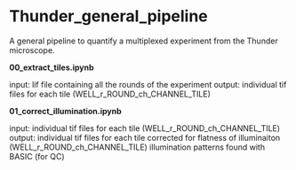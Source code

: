 # Thunder_general_pipeline
A general pipeline to quantify a multiplexed experiment from the Thunder microscope. 

**00_extract_tiles.ipynb**

input: lif file containing all the rounds of the experiment
output: individual tif files for each tile (WELL_r_ROUND_ch_CHANNEL_TILE)

**01_correct_illumination.ipynb**

input: individual tif files for each tile (WELL_r_ROUND_ch_CHANNEL_TILE)
output: 
individual tif files for each tile corrected for flatness of illuminaiton (WELL_r_ROUND_ch_CHANNEL_TILE)
illumination patterns found with BASIC (for QC)



